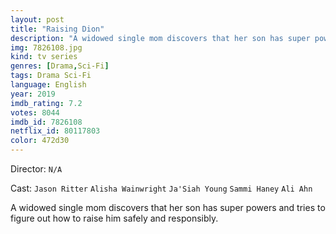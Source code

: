 ```yaml
---
layout: post
title: "Raising Dion"
description: "A widowed single mom discovers that her son has super powers and tries to figure out how to raise him safely and responsibly..."
img: 7826108.jpg
kind: tv series
genres: [Drama,Sci-Fi]
tags: Drama Sci-Fi 
language: English
year: 2019
imdb_rating: 7.2
votes: 8044
imdb_id: 7826108
netflix_id: 80117803
color: 472d30
---
```

Director: `N/A`  

Cast: `Jason Ritter` `Alisha Wainwright` `Ja'Siah Young` `Sammi Haney` `Ali Ahn` 

A widowed single mom discovers that her son has super powers and tries to figure out how to raise him safely and responsibly.